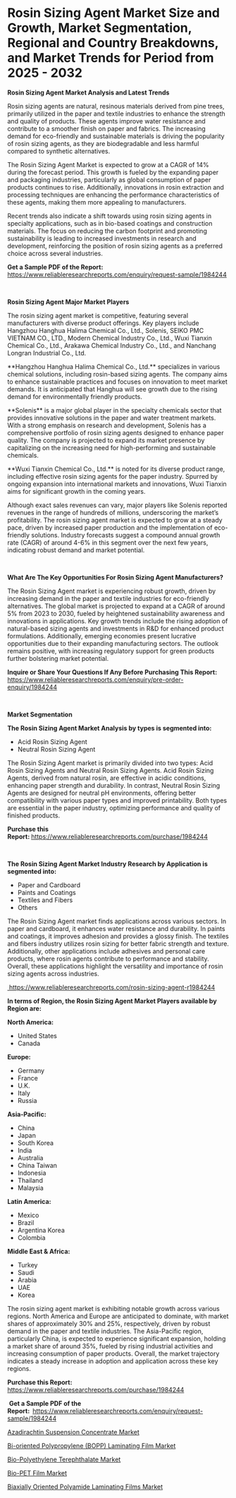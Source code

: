 <p><h1>Rosin Sizing Agent Market Size and Growth, Market Segmentation, Regional and Country Breakdowns, and Market Trends for Period from 2025 -  2032</h1></p><p><strong>Rosin Sizing Agent Market Analysis and Latest Trends</strong></p>
<p><p>Rosin sizing agents are natural, resinous materials derived from pine trees, primarily utilized in the paper and textile industries to enhance the strength and quality of products. These agents improve water resistance and contribute to a smoother finish on paper and fabrics. The increasing demand for eco-friendly and sustainable materials is driving the popularity of rosin sizing agents, as they are biodegradable and less harmful compared to synthetic alternatives.</p><p>The Rosin Sizing Agent Market is expected to grow at a CAGR of 14% during the forecast period. This growth is fueled by the expanding paper and packaging industries, particularly as global consumption of paper products continues to rise. Additionally, innovations in rosin extraction and processing techniques are enhancing the performance characteristics of these agents, making them more appealing to manufacturers.</p><p>Recent trends also indicate a shift towards using rosin sizing agents in specialty applications, such as in bio-based coatings and construction materials. The focus on reducing the carbon footprint and promoting sustainability is leading to increased investments in research and development, reinforcing the position of rosin sizing agents as a preferred choice across several industries.</p></p>
<p><strong>Get a Sample PDF of the Report:&nbsp;</strong> <a href="https://www.reliableresearchreports.com/enquiry/request-sample/1984244?utm_campaign=38&utm_medium=2&utm_source=Github&utm_content=ia&utm_term=05022025&utm_id=rosin-sizing-agent">https://www.reliableresearchreports.com/enquiry/request-sample/1984244</a></p>
<p>&nbsp;</p>
<p><strong>Rosin Sizing Agent Major Market Players</strong></p>
<p><p>The rosin sizing agent market is competitive, featuring several manufacturers with diverse product offerings. Key players include Hangzhou Hanghua Halima Chemical Co., Ltd., Solenis, SEIKO PMC VIETNAM CO., LTD., Modern Chemical Industry Co., Ltd., Wuxi Tianxin Chemical Co., Ltd., Arakawa Chemical Industry Co., Ltd., and Nanchang Longran Industrial Co., Ltd.</p><p>**Hangzhou Hanghua Halima Chemical Co., Ltd.** specializes in various chemical solutions, including rosin-based sizing agents. The company aims to enhance sustainable practices and focuses on innovation to meet market demands. It is anticipated that Hanghua will see growth due to the rising demand for environmentally friendly products.</p><p>**Solenis** is a major global player in the specialty chemicals sector that provides innovative solutions in the paper and water treatment markets. With a strong emphasis on research and development, Solenis has a comprehensive portfolio of rosin sizing agents designed to enhance paper quality. The company is projected to expand its market presence by capitalizing on the increasing need for high-performing and sustainable chemicals.</p><p>**Wuxi Tianxin Chemical Co., Ltd.** is noted for its diverse product range, including effective rosin sizing agents for the paper industry. Spurred by ongoing expansion into international markets and innovations, Wuxi Tianxin aims for significant growth in the coming years.</p><p>Although exact sales revenues can vary, major players like Solenis reported revenues in the range of hundreds of millions, underscoring the market’s profitability. The rosin sizing agent market is expected to grow at a steady pace, driven by increased paper production and the implementation of eco-friendly solutions. Industry forecasts suggest a compound annual growth rate (CAGR) of around 4-6% in this segment over the next few years, indicating robust demand and market potential.</p></p>
<p>&nbsp;</p>
<p><strong>What Are The Key Opportunities For Rosin Sizing Agent Manufacturers?</strong></p>
<p><p>The Rosin Sizing Agent market is experiencing robust growth, driven by increasing demand in the paper and textile industries for eco-friendly alternatives. The global market is projected to expand at a CAGR of around 5% from 2023 to 2030, fueled by heightened sustainability awareness and innovations in applications. Key growth trends include the rising adoption of natural-based sizing agents and investments in R&D for enhanced product formulations. Additionally, emerging economies present lucrative opportunities due to their expanding manufacturing sectors. The outlook remains positive, with increasing regulatory support for green products further bolstering market potential.</p></p>
<p><strong>Inquire or Share Your Questions If Any Before Purchasing This Report:</strong> <a href="https://www.reliableresearchreports.com/enquiry/pre-order-enquiry/1984244?utm_campaign=38&utm_medium=2&utm_source=Github&utm_content=ia&utm_term=05022025&utm_id=rosin-sizing-agent">https://www.reliableresearchreports.com/enquiry/pre-order-enquiry/1984244</a></p>
<p>&nbsp;</p>
<p><strong>Market Segmentation</strong></p>
<p><strong>The Rosin Sizing Agent Market Analysis by types is segmented into:</strong></p>
<p><ul><li>Acid Rosin Sizing Agent</li><li>Neutral Rosin Sizing Agent</li></ul></p>
<p><p>The Rosin Sizing Agent market is primarily divided into two types: Acid Rosin Sizing Agents and Neutral Rosin Sizing Agents. Acid Rosin Sizing Agents, derived from natural rosin, are effective in acidic conditions, enhancing paper strength and durability. In contrast, Neutral Rosin Sizing Agents are designed for neutral pH environments, offering better compatibility with various paper types and improved printability. Both types are essential in the paper industry, optimizing performance and quality of finished products.</p></p>
<p><strong>Purchase this Report:&nbsp;</strong><a href="https://www.reliableresearchreports.com/purchase/1984244?utm_campaign=38&utm_medium=2&utm_source=Github&utm_content=ia&utm_term=05022025&utm_id=rosin-sizing-agent">https://www.reliableresearchreports.com/purchase/1984244</a></p>
<p>&nbsp;</p>
<p><strong>The Rosin Sizing Agent Market Industry Research by Application is segmented into:</strong></p>
<p><ul><li>Paper and Cardboard</li><li>Paints and Coatings</li><li>Textiles and Fibers</li><li>Others</li></ul></p>
<p><p>The Rosin Sizing Agent market finds applications across various sectors. In paper and cardboard, it enhances water resistance and durability. In paints and coatings, it improves adhesion and provides a glossy finish. The textiles and fibers industry utilizes rosin sizing for better fabric strength and texture. Additionally, other applications include adhesives and personal care products, where rosin agents contribute to performance and stability. Overall, these applications highlight the versatility and importance of rosin sizing agents across industries.</p></p>
<p><a href="https://www.reliableresearchreports.com/rosin-sizing-agent-r1984244?utm_campaign=38&utm_medium=2&utm_source=Github&utm_content=ia&utm_term=05022025&utm_id=rosin-sizing-agent">&nbsp;https://www.reliableresearchreports.com/rosin-sizing-agent-r1984244</a></p>
<p><strong>In terms of Region, the Rosin Sizing Agent Market Players available by Region are:</strong></p>
<p>
    <p> <strong> North America: </strong>
        <ul>
            <li>United States</li>
            <li>Canada</li>
        </ul>
        </p> 
    <p> <strong> Europe: </strong>
        <ul>
            <li>Germany</li>
            <li>France</li>
            <li>U.K.</li>
            <li>Italy</li>
            <li>Russia</li>
        </ul>
        </p> 
    <p> <strong> Asia-Pacific: </strong>
        <ul>
            <li>China</li>
            <li>Japan</li>
            <li>South Korea</li>
            <li>India</li>
            <li>Australia</li>
            <li>China Taiwan</li>
            <li>Indonesia</li>
            <li>Thailand</li>
            <li>Malaysia</li>
        </ul>
        </p> 
    <p> <strong> Latin America: </strong>
        <ul>
            <li>Mexico</li>
            <li>Brazil</li>
            <li>Argentina Korea</li>
            <li>Colombia</li>
        </ul>
        </p> 
    <p> <strong> Middle East & Africa: </strong>
        <ul>
            <li>Turkey</li>
            <li>Saudi</li>
            <li>Arabia</li>
            <li>UAE</li>
            <li>Korea</li>
        </ul>
    </p>
    </p>
<p><p>The rosin sizing agent market is exhibiting notable growth across various regions. North America and Europe are anticipated to dominate, with market shares of approximately 30% and 25%, respectively, driven by robust demand in the paper and textile industries. The Asia-Pacific region, particularly China, is expected to experience significant expansion, holding a market share of around 35%, fueled by rising industrial activities and increasing consumption of paper products. Overall, the market trajectory indicates a steady increase in adoption and application across these key regions.</p></p>
<p><strong>Purchase this Report: </strong><a href="https://www.reliableresearchreports.com/purchase/1984244?utm_campaign=38&utm_medium=2&utm_source=Github&utm_content=ia&utm_term=05022025&utm_id=rosin-sizing-agent">https://www.reliableresearchreports.com/purchase/1984244</a></p>
<p>&nbsp;<strong>Get a Sample PDF of the Report:&nbsp;&nbsp;</strong><a href="https://www.reliableresearchreports.com/enquiry/request-sample/1984244?utm_campaign=38&utm_medium=2&utm_source=Github&utm_content=ia&utm_term=05022025&utm_id=rosin-sizing-agent">https://www.reliableresearchreports.com/enquiry/request-sample/1984244</a></p>
<p><strong></strong></p>
<p><p><a href="https://github.com/biomochaben4/Market-Research-Report-List-1/blob/main/azadirachtin-suspension-concentrate-market.md?utm_campaign=38&utm_medium=2&utm_source=Github&utm_content=ia&utm_term=05022025&utm_id=rosin-sizing-agent">Azadirachtin Suspension Concentrate Market</a></p><p><a href="https://github.com/saaindosya/Market-Research-Report-List-1/blob/main/bi-oriented-polypropylene-bopp-laminating-film-market.md?utm_campaign=38&utm_medium=2&utm_source=Github&utm_content=ia&utm_term=05022025&utm_id=rosin-sizing-agent">Bi-oriented Polypropylene (BOPP) Laminating Film Market</a></p><p><a href="https://github.com/penglatilles/Market-Research-Report-List-1/blob/main/bio-polyethylene-terephthalate-market.md?utm_campaign=38&utm_medium=2&utm_source=Github&utm_content=ia&utm_term=05022025&utm_id=rosin-sizing-agent">Bio-Polyethylene Terephthalate Market</a></p><p><a href="https://github.com/agdonthisa/Market-Research-Report-List-1/blob/main/bio-pet-film-market.md?utm_campaign=38&utm_medium=2&utm_source=Github&utm_content=ia&utm_term=05022025&utm_id=rosin-sizing-agent">Bio-PET Film Market</a></p><p><a href="https://github.com/akaalahk/Market-Research-Report-List-1/blob/main/biaxially-oriented-polyamide-laminating-films-market.md?utm_campaign=38&utm_medium=2&utm_source=Github&utm_content=ia&utm_term=05022025&utm_id=rosin-sizing-agent">Biaxially Oriented Polyamide Laminating Films Market</a></p></p>